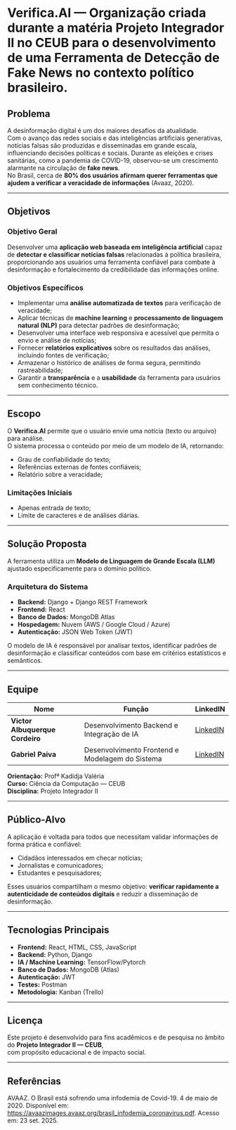 # Verifica.AI — Organização criada durante a matéria Projeto Integrador II no CEUB para o desenvolvimento de uma Ferramenta de Detecção de Fake News no contexto político brasileiro.

## Problema

A desinformação digital é um dos maiores desafios da atualidade.  
Com o avanço das redes sociais e das inteligências artificiais generativas, notícias falsas são produzidas e disseminadas em grande escala, influenciando decisões políticas e sociais.
Durante as eleições e crises sanitárias, como a pandemia de COVID-19, observou-se um crescimento alarmante na circulação de **fake news**.  
No Brasil, cerca de **80% dos usuários afirmam querer ferramentas que ajudem a verificar a veracidade de informações** (Avaaz, 2020).

---

## Objetivos

### Objetivo Geral
Desenvolver uma **aplicação web baseada em inteligência artificial** capaz de **detectar e classificar notícias falsas** relacionadas à política brasileira,  
proporcionando aos usuários uma ferramenta confiável para combate à desinformação e fortalecimento da credibilidade das informações online.

### Objetivos Específicos
- Implementar uma **análise automatizada de textos** para verificação de veracidade;  
- Aplicar técnicas de **machine learning** e **processamento de linguagem natural (NLP)** para detectar padrões de desinformação;  
- Desenvolver uma interface web responsiva e acessível que permita o envio e análise de notícias;  
- Fornecer **relatórios explicativos** sobre os resultados das análises, incluindo fontes de verificação;  
- Armazenar o histórico de análises de forma segura, permitindo rastreabilidade;  
- Garantir a **transparência** e a **usabilidade** da ferramenta para usuários sem conhecimento técnico.

---

## Escopo

O **Verifica.Al** permite que o usuário envie uma notícia (texto ou arquivo) para análise.  
O sistema processa o conteúdo por meio de um modelo de IA, retornando:

- Grau de confiabilidade do texto;  
- Referências externas de fontes confiáveis;  
- Relatório sobre a veracidade;  

### Limitações Iniciais
- Apenas entrada de texto;  
- Limite de caracteres e de análises diárias.

---

## Solução Proposta

A ferramenta utiliza um **Modelo de Linguagem de Grande Escala (LLM)** ajustado especificamente para o domínio político.  

### Arquitetura do Sistema
- **Backend:** Django + Django REST Framework  
- **Frontend:** React  
- **Banco de Dados:** MongoDB Atlas  
- **Hospedagem:** Nuvem (AWS / Google Cloud / Azure)  
- **Autenticação:** JSON Web Token (JWT)

O modelo de IA é responsável por analisar textos, identificar padrões de desinformação e classificar conteúdos com base em critérios estatísticos e semânticos.

---

## Equipe

| Nome | Função | LinkedIN |
|------|--------|------------|
| **Victor Albuquerque Cordeiro** | Desenvolvimento Backend e Integração de IA | [LinkedIN](https://www.linkedin.com/in/victoralbucorde/) |
| **Gabriel Paiva** | Desenvolvimento Frontend e Modelagem do Sistema | [LinkedIN](https://www.linkedin.com/in/gabriel-navarro-paiva-901662299/) |

**Orientação:** Profª Kadidja Valéria  
**Curso:** Ciência da Computação — CEUB  
**Disciplina:** Projeto Integrador II  

---

## Público-Alvo

A aplicação é voltada para todos que necessitam validar informações de forma prática e confiável:

- Cidadãos interessados em checar notícias;  
- Jornalistas e comunicadores;  
- Estudantes e pesquisadores;
  
Esses usuários compartilham o mesmo objetivo: **verificar rapidamente a autenticidade de conteúdos digitais** e reduzir a disseminação de desinformação.

---

## Tecnologias Principais

- **Frontend:** React, HTML, CSS, JavaScript  
- **Backend:** Python, Django
- **IA / Machine Learning:** TensorFlow/Pytorch  
- **Banco de Dados:** MongoDB (Atlas)  
- **Autenticação:** JWT  
- **Testes:** Postman  
- **Metodologia:** Kanban (Trello)

---

## Licença

Este projeto é desenvolvido para fins acadêmicos e de pesquisa no âmbito do **Projeto Integrador II — CEUB**,  
com propósito educacional e de impacto social.

---

## Referências

AVAAZ. O Brasil está sofrendo uma infodemia de Covid-19. 4 de maio de 2020. Disponível em: https://avaazimages.avaaz.org/brasil_infodemia_coronavirus.pdf. Acesso em: 23 set. 2025.

